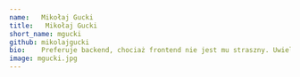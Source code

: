 ```yaml
---
name:   Mikołaj Gucki
title:   Mikołaj Gucki
short_name: mgucki
github: mikolajgucki
bio:    Preferuje backend, chociaż frontend nie jest mu straszny. Uwielbia programować grafikę 3D, zwłaszcza kiedy widać efekt końcowy. Jeżeli nie ma go przy klawiaturze, to biega w lesie lub po górach, najczęściej w Karkonoszach na długich i trudnych szlakach.
image: mgucki.jpg
---
```

